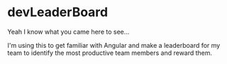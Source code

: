 # devLeaderBoard

Yeah I know what you came here to see...

I'm using this to get familiar with Angular and make a leaderboard for my team to identify the most productive team members and reward them. 